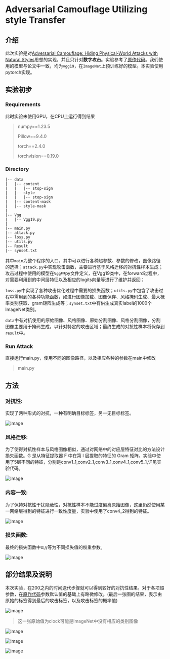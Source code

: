 # Adversarial Camouflage Utilizing style Transfer

## 介绍

此次实验是对[Adversarial Camouflage: Hiding Physical-World Attacks with Natural Styles](https://arxiv.org/abs/2003.08757)思想的实现，并且只针对**数字攻击**。实验参考了[原作代码](https://github.com/RjDuan/AdvCam-Hide-Adv-with-Natural-Styles)。我们使用的模型与论文中一致，均为`vgg19`，在`ImageNet`上预训练好的模型。本实验使用pytorch实现。

## 实验初步

### Requirements

此时实验未使用GPU，在CPU上运行得到结果

> numpy==1.23.5
>
> Pillow==9.4.0
>
> torch==2.4.0
>
> torchvision==0.19.0

### Directory

```plaintext
|-- data
|   |-- content
|   |   |-- stop-sign
|   |-- style
|   |   |-- stop-sign
|   |-- content-mask
|   |-- style-mask
|
|-- Vgg
|   |-- Vgg19.py
|
|-- main.py
|-- attack.py
|-- loss.py
|-- utils.py
|-- Result
|-- synset.txt
```
其中`main`为整个程序的入口，其中可以进行各种超参数、参数的修改，图像路径的选择；`attack.py`中实现攻击函数，主要进行基于风格迁移的对抗性样本生成；攻击过程中使用的模型在`Vgg`中py文件定义，在Vgg19类中，在forward过程中，对需要利用到的中间层特征以及相应的logits向量等进行了维护并返回；

`loss.py`中实现了各种攻击优化过程中需要的损失函数；`utils.py`中包含了攻击过程中需用到的各种功能函数，如进行图像加载、图像保存、风格掩码生成、最大概率类别获取、gram矩阵生成等；`synset.txt`中有供生成真实label的1000个ImageNet类别。

`data`中有对抗使用的原始图像、风格图像、原始分割图像、风格分割图像，分割图像主要用于掩码生成，以针对特定的攻击区域；最终生成的对抗性样本将保存到`result`中。

### Run Attack

直接运行main.py，使用不同的图像路径，以及相应各种的参数在main中修改

> main.py

## 方法

### 对抗性:

实现了两种形式的对抗，一种有明确目标标签，另一无目标标签。

![image](https://github.com/user-attachments/assets/d0df844a-0eb5-4d97-aac0-6013bc70392b)




### 风格迁移:

为了使得对抗性样本与风格图像相似，通过对网络中的对应层特征对比的方法设计损失函数。G 是从特征提取器 F 中在第 l 层提取的特征的 Gram 矩阵。实验中使用了5层不同的特征，分别是conv1_1,conv2_1,conv3_1,conv4_1,conv5_1,详见实验代码。

![image](https://github.com/user-attachments/assets/7e3ef4b0-a33d-418d-928f-40899030d79c)



### 内容一致:

为了保持对抗性干扰隐蔽性，对抗性样本不能过度偏离原始图像，这里仍然使用某一网络层得到的特征进行一致性度量，实验中使用了conv4_2得到的特征。

![image](https://github.com/user-attachments/assets/fc51fb19-4a53-4b4d-92ad-b6f7da3c2d8c)



### 损失函数:

最终的损失函数中α,γ等为不同损失值的权重参数。

![image](https://github.com/user-attachments/assets/37fc1e94-18e2-4e7d-bed9-10682b7063e1)



## 部分结果及说明

本次实验，在200之内的时间迭代步骤就可以得到较好的对抗性结果。对于各项超参数，在[原作代码](https://github.com/RjDuan/AdvCam-Hide-Adv-with-Natural-Styles)参数默认值的基础上有略微修改。(最后一张图的结果，表示由原始的标签得到最后的攻击标签，以及攻击标签的概率值)

![image](https://github.com/user-attachments/assets/2418dedc-b3c0-4f11-a003-4b2248477736)

> 这一张原始值为clock可能是ImageNet中没有相应的类别图像




![image](https://github.com/user-attachments/assets/2242c176-a914-4f2c-bd0e-106c4b90f1fe)



![image](https://github.com/user-attachments/assets/396b3ac5-db2a-44c5-8568-301a400a71e3)



![image](https://github.com/user-attachments/assets/b85cbe7e-6845-4e5e-bd9f-189e377beedf)





